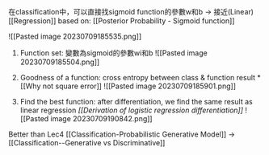 在classification中，可以直接找sigmoid function的參數w和b -> 接近(Linear) [[Regression]]
based on: [[Posterior Probability - Sigmoid function]]

![[Pasted image 20230709185535.png]]

1. Function set: 變數為sigmoid的參數wi和b
![[Pasted image 20230709185504.png]]

2. Goodness of a function: cross entropy between class & function result
*[[Why not square error]]
![[Pasted image 20230709185901.png]]

3. Find the best function: after differentiation, we find the same result as linear regression
*[[Derivation of logistic regression differentiation]]*
![[Pasted image 20230709190842.png]]

Better than Lec4 [[Classification-Probabilistic Generative Model]]
-> [[Classification--Generative vs Discriminative]]